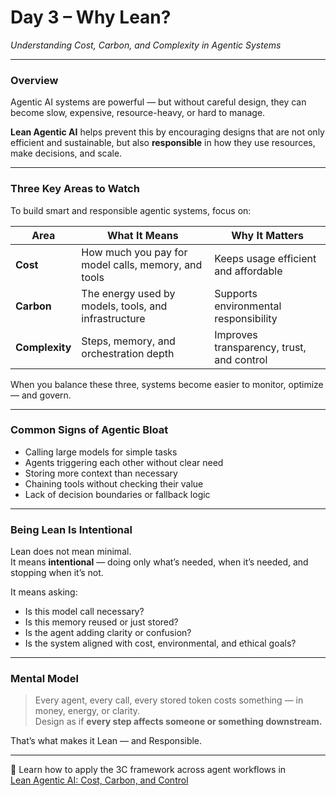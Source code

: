 # Day 3 – Why Lean?  
*Understanding Cost, Carbon, and Complexity in Agentic Systems*

---

### Overview

Agentic AI systems are powerful — but without careful design, they can become slow, expensive, resource-heavy, or hard to manage.

**Lean Agentic AI** helps prevent this by encouraging designs that are not only efficient and sustainable, but also **responsible** in how they use resources, make decisions, and scale.

---

### Three Key Areas to Watch

To build smart and responsible agentic systems, focus on:

| Area         | What It Means                                        | Why It Matters                            |
|--------------|------------------------------------------------------|--------------------------------------------|
| **Cost**     | How much you pay for model calls, memory, and tools | Keeps usage efficient and affordable       |
| **Carbon**   | The energy used by models, tools, and infrastructure| Supports environmental responsibility       |
| **Complexity** | Steps, memory, and orchestration depth             | Improves transparency, trust, and control  |

When you balance these three, systems become easier to monitor, optimize — and govern.

---

### Common Signs of Agentic Bloat

- Calling large models for simple tasks
- Agents triggering each other without clear need
- Storing more context than necessary
- Chaining tools without checking their value
- Lack of decision boundaries or fallback logic

---

### Being Lean Is Intentional

Lean does not mean minimal.  
It means **intentional** — doing only what’s needed, when it’s needed, and stopping when it’s not.

It means asking:
- Is this model call necessary?
- Is this memory reused or just stored?
- Is the agent adding clarity or confusion?
- Is the system aligned with cost, environmental, and ethical goals?

---

### Mental Model

> Every agent, every call, every stored token costs something — in money, energy, or clarity.  
Design as if **every step affects someone or something downstream.**

That’s what makes it Lean — and Responsible.

---

📖 Learn how to apply the 3C framework across agent workflows in  
[Lean Agentic AI: Cost, Carbon, and Control](https://leanagenticai.com/)
